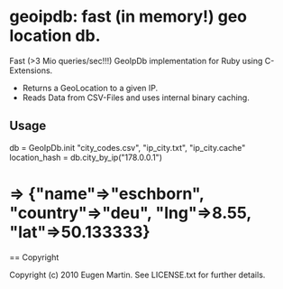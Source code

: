 # geoipdb: fast (in memory!) geo location db.

Fast (>3 Mio queries/sec!!!) GeoIpDb implementation for Ruby using C-Extensions. 

  * Returns a GeoLocation to a given IP. 
  * Reads Data from CSV-Files and uses internal binary caching.

## Usage

  db = GeoIpDb.init "city_codes.csv", "ip_city.txt", "ip_city.cache"
  location_hash = db.city_by_ip("178.0.0.1")
  # => {"name"=>"eschborn", "country"=>"deu", "lng"=>8.55, "lat"=>50.133333} 

== Copyright

Copyright (c) 2010 Eugen Martin. See LICENSE.txt for
further details.


